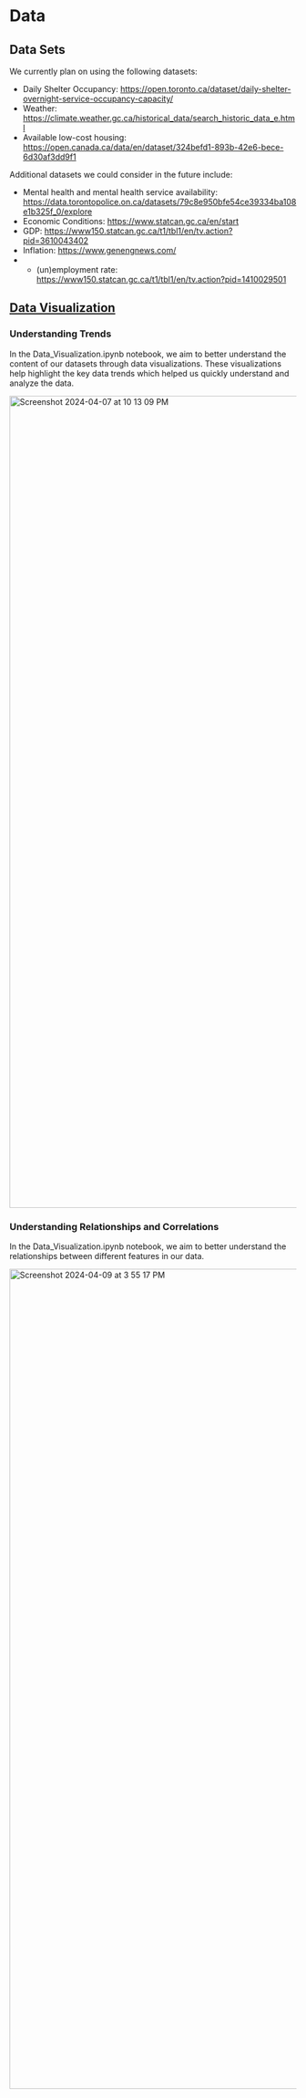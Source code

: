 # Data
## Data Sets
We currently plan on using the following datasets:
* Daily Shelter Occupancy: https://open.toronto.ca/dataset/daily-shelter-overnight-service-occupancy-capacity/
* Weather: https://climate.weather.gc.ca/historical_data/search_historic_data_e.html
* Available low-cost housing: https://open.canada.ca/data/en/dataset/324befd1-893b-42e6-bece-6d30af3dd9f1

Additional datasets we could consider in the future include:
* Mental health and mental health service availability: https://data.torontopolice.on.ca/datasets/79c8e950bfe54ce39334ba108e1b325f_0/explore
* Economic Conditions: https://www.statcan.gc.ca/en/start
* GDP: https://www150.statcan.gc.ca/t1/tbl1/en/tv.action?pid=3610043402
* Inflation: https://www.genengnews.com/
* * (un)employment rate: https://www150.statcan.gc.ca/t1/tbl1/en/tv.action?pid=1410029501

## [Data Visualization]([url](https://github.com/Tomasdfgh/RBCs_Borealis_AIs_Shelter_Occupancy_Forecast/blob/main/Data_Visualization.ipynb))
### Understanding Trends
In the Data_Visualization.ipynb notebook, we aim to better understand the content of our datasets through data visualizations. These visualizations help highlight the key data trends which helped us quickly understand and analyze the data.


<img width="1425" alt="Screenshot 2024-04-07 at 10 13 09 PM" src="https://github.com/Tomasdfgh/RBCs_Borealis_AIs_Shelter_Occupancy_Forecast/assets/105636722/355d6aa5-d05d-4664-a6e3-8dfee57ef237">

### Understanding Relationships and Correlations
In the Data_Visualization.ipynb notebook, we aim to better understand the relationships between different features in our data.

<img width="1439" alt="Screenshot 2024-04-09 at 3 55 17 PM" src="https://github.com/Tomasdfgh/RBCs_Borealis_AIs_Shelter_Occupancy_Forecast/assets/105636722/d7b40894-3cba-4d75-b0cf-c1ce45ba71a0">

